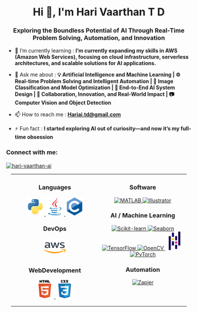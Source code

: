 <h1 align="center">Hi 👋, I'm Hari Vaarthan T D</h1>
<h3 align="center">Exploring the Boundless Potential of AI Through Real-Time Problem Solving, Automation, and Innovation</h3>

- 🌱 I’m currently learning : **I’m currently expanding my skills in AWS (Amazon Web Services), focusing on cloud infrastructure, serverless architectures, and scalable solutions for AI applications.**

- 💬 Ask me about : **💡 Artificial Intelligence and Machine Learning | ⚙️ Real-time Problem Solving and Intelligent Automation | 🧠 Image Classification and Model Optimization | 
                      🤖 End-to-End AI System Design | 🤝 Collaboration, Innovation, and Real-World Impact | 📷 Computer Vision and Object Detection**

- 📫 How to reach me : **Hariai.td@gmail.com**

- ⚡ Fun fact : **I started exploring AI out of curiosity—and now it’s my full-time obsession**

<h3 align="left">Connect with me:</h3>
<p align="left">
  <a href="https://linkedin.com/in/hari-vaarthan-ai" target="blank">
    <img align="center" src="https://raw.githubusercontent.com/rahuldkjain/github-profile-readme-generator/master/src/images/icons/Social/linked-in-alt.svg" alt="hari-vaarthan-ai" height="30" width="40" />
  </a>
</p>

<div align="center">

  <table style="width:95%; border-spacing: 40px;">
    <tr>
      <!-- Left Column -->
      <td valign="top" align="center" width="50%">
        <h3>Languages</h3>
        <p>
          <a href="https://www.python.org" target="_blank" rel="noreferrer">
            <img src="https://raw.githubusercontent.com/devicons/devicon/master/icons/python/python-original.svg" alt="Python" width="50" height="50" />
          </a>
          <a href="https://www.java.com" target="_blank" rel="noreferrer">
            <img src="https://raw.githubusercontent.com/devicons/devicon/master/icons/java/java-original.svg" alt="Java" width="50" height="50" />
          </a>
          <a href="https://www.cprogramming.com/" target="_blank" rel="noreferrer">
            <img src="https://raw.githubusercontent.com/devicons/devicon/master/icons/c/c-original.svg" alt="C" width="50" height="50" />
          </a>
        </p>
        <h3>DevOps</h3>
        <p>
          <a href="https://aws.amazon.com" target="_blank" rel="noreferrer">
            <img src="https://raw.githubusercontent.com/devicons/devicon/master/icons/amazonwebservices/amazonwebservices-original-wordmark.svg" alt="AWS" width="60" height="50" />
          </a>
        </p>
        <h3>WebDevelopment</h3>
        <p>
          <a href="https://www.w3.org/html/" target="_blank" rel="noreferrer">
            <img src="https://raw.githubusercontent.com/devicons/devicon/master/icons/html5/html5-original-wordmark.svg" alt="HTML5" width="50" height="50" />
          </a>
          <a href="https://www.w3schools.com/css/" target="_blank" rel="noreferrer">
            <img src="https://raw.githubusercontent.com/devicons/devicon/master/icons/css3/css3-original-wordmark.svg" alt="CSS3" width="50" height="50" />
          </a>
        </p>
      </td>
      <!-- Right Column -->
      <td valign="top" align="center" width="50%">
        <h3>Software</h3>
        <p>
          <a href="https://www.mathworks.com/" target="_blank" rel="noreferrer">
            <img src="https://upload.wikimedia.org/wikipedia/commons/2/21/Matlab_Logo.png" alt="MATLAB" width="50" height="50" />
          </a>
          <a href="https://www.adobe.com/in/products/illustrator.html" target="_blank" rel="noreferrer">
            <img src="https://www.vectorlogo.zone/logos/adobe_illustrator/adobe_illustrator-icon.svg" alt="Illustrator" width="50" height="50" />
          </a>
        </p>
        <h3>AI / Machine Learning</h3>
        <p>
          <a href="https://scikit-learn.org/" target="_blank" rel="noreferrer">
            <img src="https://upload.wikimedia.org/wikipedia/commons/0/05/Scikit_learn_logo_small.svg" alt="Scikit-learn" width="50" height="50" />
          </a>
          <a href="https://seaborn.pydata.org/" target="_blank" rel="noreferrer">
            <img src="https://seaborn.pydata.org/_images/logo-mark-lightbg.svg" alt="Seaborn" width="50" height="50" />
          </a>
          <a href="https://www.tensorflow.org" target="_blank" rel="noreferrer">
            <img src="https://www.vectorlogo.zone/logos/tensorflow/tensorflow-icon.svg" alt="TensorFlow" width="50" height="50" />
          </a>
          <a href="https://opencv.org/" target="_blank" rel="noreferrer">
            <img src="https://www.vectorlogo.zone/logos/opencv/opencv-icon.svg" alt="OpenCV" width="50" height="50" />
          </a>
          <a href="https://pandas.pydata.org/" target="_blank" rel="noreferrer">
            <img src="https://raw.githubusercontent.com/devicons/devicon/2ae2a900d2f041da66e950e4d48052658d850630/icons/pandas/pandas-original.svg" alt="Pandas" width="50" height="50" />
          </a>
          <a href="https://pytorch.org/" target="_blank" rel="noreferrer">
            <img src="https://www.vectorlogo.zone/logos/pytorch/pytorch-icon.svg" alt="PyTorch" width="50" height="50" />
          </a>
        </p>
        <h3>Automation</h3>
        <p>
          <a href="https://zapier.com" target="_blank" rel="noreferrer">
            <img src="https://www.vectorlogo.zone/logos/zapier/zapier-icon.svg" alt="Zapier" width="50" height="50" />
          </a>
        </p>
      </td>
    </tr>
  </table>

</div>

